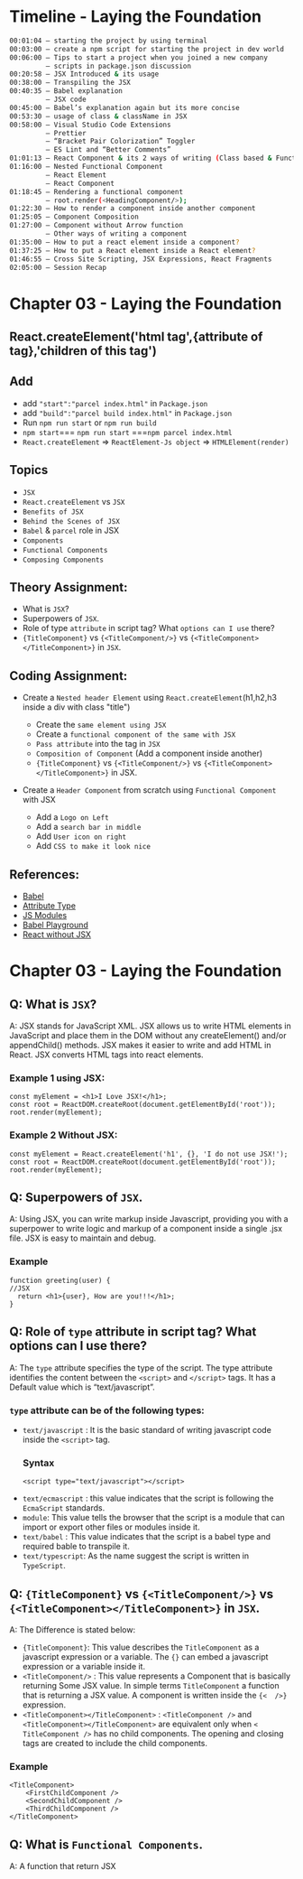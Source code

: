 # Timeline - Laying the Foundation

```sh
00:01:04 – starting the project by using terminal
00:03:00 – create a npm script for starting the project in dev world
00:06:00 – Tips to start a project when you joined a new company 
         – scripts in package.json discussion
00:20:58 – JSX Introduced & its usage
00:38:00 – Transpiling the JSX
00:40:35 – Babel explanation
         – JSX code
00:45:00 – Babel’s explanation again but its more concise
00:53:30 – usage of class & className in JSX
00:58:00 – Visual Studio Code Extensions
         – Prettier
         – “Bracket Pair Colorization” Toggler
         – ES Lint and “Better Comments”
01:01:13 – React Component & its 2 ways of writing (Class based & Functional)
01:16:00 – Nested Functional Component
         – React Element
         – React Component
01:18:45 – Rendering a functional component 
         – root.render(<HeadingComponent/>);
01:22:30 – How to render a component inside another component
01:25:05 – Component Composition 
01:27:00 – Component without Arrow function
         – Other ways of writing a component
01:35:00 – How to put a react element inside a component?
01:37:25 – How to put a React element inside a React element?
01:46:55 – Cross Site Scripting, JSX Expressions, React Fragments
02:05:00 – Session Recap 
```

# Chapter 03 - Laying the Foundation

## React.createElement('html tag',{attribute of tag},'children of this tag')

## Add
- add `"start":"parcel index.html"` in `Package.json`
- add `"build":"parcel build index.html"` in `Package.json`
- Run `npm run start` or `npm run build`
- `npm start`=== `npm run start` ===`npm parcel index.html`
- `React.createElement` => `ReactElement-Js object` => `HTMLElement(render)`


## Topics
- `JSX`
- `React.createElement` vs `JSX`
- `Benefits of JSX`
- `Behind the Scenes of JSX`
- `Babel` & `parcel` role in JSX
- `Components`
- `Functional Components`
- `Composing Components` 


## Theory Assignment:
- What is `JSX`?
- Superpowers of `JSX`.
- Role of type `attribute` in script tag? What `options can I use` there?
- `{TitleComponent}` vs `{<TitleComponent/>}` vs `{<TitleComponent></TitleComponent>}` in `JSX`.


## Coding Assignment:
- Create a `Nested header Element` using `React.createElement`(h1,h2,h3 inside a div with class "title")
    - Create the `same element using JSX`
    - Create a `functional component of the same with JSX`
    - `Pass attribute` into the tag in `JSX`
    - `Composition of Component` (Add a component inside another)
    - `{TitleComponent}` vs `{<TitleComponent/>}` vs `{<TitleComponent></TitleComponent>}` in JSX.

- Create a `Header Component` from scratch using `Functional Component` with JSX
    - Add a `Logo on Left`
    - Add a `search bar in middle`
    - Add `User icon on right`
    - Add `CSS to make it look nice`


## References:
- [Babel](https://babeljs.io/)
- [Attribute Type](https://developer.mozilla.org/en-US/docs/Web/HTML/Element/script#attr-type) 
- [JS Modules](https://developer.mozilla.org/en-US/docs/Web/JavaScript/Guide/Modules)
- [Babel Playground](https://babeljs.io/repl#)
- [React without JSX](https://reactjs.org/docs/react-without-jsx.html)


# Chapter 03 - Laying the Foundation

## Q: What is `JSX`?
A: JSX stands for JavaScript XML.
JSX allows us to write HTML elements in JavaScript and place them in the DOM without any createElement() and/or appendChild() methods.
JSX makes it easier to write and add HTML in React.
JSX converts HTML tags into react elements.

### Example 1 using JSX:
```
const myElement = <h1>I Love JSX!</h1>;
const root = ReactDOM.createRoot(document.getElementById('root'));
root.render(myElement);
```
### Example 2 Without JSX:
```
const myElement = React.createElement('h1', {}, 'I do not use JSX!');
const root = ReactDOM.createRoot(document.getElementById('root'));
root.render(myElement);
```


## Q: Superpowers of `JSX`.
A: Using JSX, you can write markup inside Javascript, providing you with a superpower to write logic and markup of a component inside a single .jsx file. JSX is easy to maintain and debug.
### Example
```
function greeting(user) {
//JSX
  return <h1>{user}, How are you!!!</h1>;
}
```


## Q: Role of `type` attribute in script tag? What options can I use there?
A: The `type` attribute specifies the type of the script. The type attribute identifies the content between the `<script>` and `</script>` tags. It has a Default value which is “text/javascript”.
### `type` attribute can be of the following types:
- `text/javascript` : It is the basic standard of writing javascript code inside the `<script>` tag.
    ### Syntax
    ```
    <script type="text/javascript"></script>
    ```
- `text/ecmascript` : this value indicates that the script is following the `EcmaScript` standards.
- `module`: This value tells the browser that the script is a module that can import or export other files or modules inside it.
- `text/babel` : This value indicates that the script is a babel type and required bable to transpile it.
- `text/typescript`: As the name suggest the script is written in `TypeScript`.

## Q: `{TitleComponent}` vs `{<TitleComponent/>}` vs `{<TitleComponent></TitleComponent>}` in `JSX`.
A: The Difference is stated below:
- `{TitleComponent}`: This value describes the `TitleComponent` as a javascript expression or a variable. 
The `{}` can embed a javascript expression or a variable inside it.
- `<TitleComponent/>` : This value represents a Component that is basically returning Some JSX value. In simple terms `TitleComponent` a function that is returning a JSX value.
A component is written inside the `{<  />}` expression.
- `<TitleComponent></TitleComponent>` :  `<TitleComponent />` and `<TitleComponent></TitleComponent>` are equivalent only when `< TitleComponent />` has no child components. The opening and closing tags are created to include the child components.
### Example
```
<TitleComponent>
    <FirstChildComponent />
    <SecondChildComponent />
    <ThirdChildComponent />
</TitleComponent>
```

## Q: What is `Functional Components`.
A: A function that return JSX